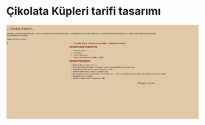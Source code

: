 # Çikolata Küpleri tarifi tasarımı
![Çikolata Küpleri tarifi tasarımı](https://github.com/Kodluyoruz/taskforce/blob/main/html/html-odev3/figures/%C3%A7ikolatak%C3%BCpleri.PNG?raw=true)